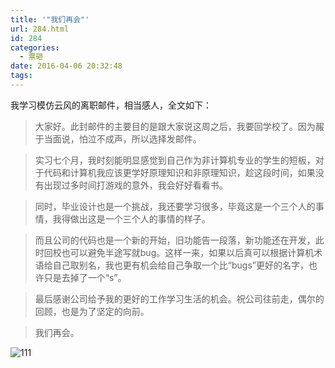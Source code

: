 ```yaml
---
title: '"我们再会"'
url: 284.html
id: 284
categories:
  - 票砸
date: 2016-04-06 20:32:48
tags:
---
```


我学习模仿云风的离职邮件，相当感人，全文如下：

> 大家好。此封邮件的主要目的是跟大家说这周之后，我要回学校了。因为赧于当面说，怕泣不成声，所以选择发邮件。

> 实习七个月，我时刻能明显感觉到自己作为非计算机专业的学生的短板，对于代码和计算机我应该更学好原理知识和非原理知识，趁这段时间，如果没有出现过多时间打游戏的意外，我会好好看看书。

> 同时，毕业设计也是一个挑战，我还要学习很多，毕竟这是一个三个人的事情，我得做出这是一个三个人的事情的样子。

> 而且公司的代码也是一个新的开始，旧功能告一段落，新功能还在开发，此时回校也可以避免半途写就bug。这样一来，如果以后真可以根据计算机术语给自己取别名，我也更有机会给自己争取一个比“bugs”更好的名字，也许只是去掉了一个“s”。

> 最后感谢公司给予我的更好的工作学习生活的机会。祝公司往前走，偶尔的回顾，也是为了坚定的向前。

> 我们再会。

![111](http://ic.h2y.net.cn/wp-content/uploads/2016/04/111.jpg)